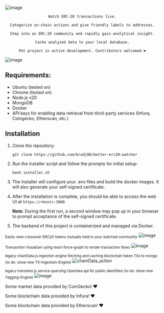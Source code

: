 ![image](https://github.com/bradj00/better-erc20-watcher/assets/99688245/bf78e4a8-2828-48b9-bb4f-ac487db26550)
<div align="center">
    
    Watch ERC-20 transactions live.

    Categorize on-chain actions and give friendly labels to addresses.

    Step into an ERC-20 community and rapidly gain analytical insight.

    Cache analyzed data to your local database.

    Pet project in active development. Contributors welcomed.❤️
</div>




![image](https://github.com/bradj00/better-erc20-watcher/assets/99688245/53669b13-6af8-4915-a7b2-b7d70b0d4b12)


## Requirements:

- Ubuntu (tested on)
- Chrome (tested on)
- Node.js v20
- MongoDB
- Docker
- API keys for enabling data retrieval from third-party services (Infura, Coingecko, Etherscan, etc.)

## Installation

1. Clone the repository:
   ```
   git clone https://github.com/bradj00/better-erc20-watcher
   ```

2. Run the installer script and follow the prompts for initial setup:
   ```
   bash installer.sh
   ```

3. The installer will configure your .env files and build the docker images. It will also generate your self-signed certificate.

4. After the installation is complete, you should be able to access the web UI at `https://<host>:3000`.

   **Note**: During the first run, a second window may pop up in your browser to prompt acceptance of the self-signed certificate.

5. The backend of this project is containerized and managed via Docker.


<sub>Easily view crossover ERC20 tokens mutually held in your watched community</sub>
![image](https://user-images.githubusercontent.com/99688245/212493974-77cdc1bc-a1fe-44bd-83d6-2add1ebc87c5.png)

<sub>Transaction Visualizer using react-force-graph to render transaction flows </sub>
![image](https://github.com/bradj00/better-erc20-watcher/assets/99688245/86447241-407d-4e74-be3a-a628a556650d)



<sub>legacy chainData.js ingestion engine fetching and caching blockchain token TXs to mongo (to do: show new TX-Ingestion-Engine) </sub>
![chainData_action](https://user-images.githubusercontent.com/99688245/202078438-05a839b5-f258-4e94-b2d3-f0d78301fea8.gif)


<sub>legacy translator.js service querying OpenSea api for public identitites (to do: show new Tagging-Engine)</sub>
![image](https://user-images.githubusercontent.com/99688245/202107232-82cb591c-a2cf-423a-b455-df82a6be85a0.png)





Some market data provided by CoinGecko! ❤️

Some blockchain data provided by Infura! ❤️

Some blockchain data provided by Etherscan! ❤️



